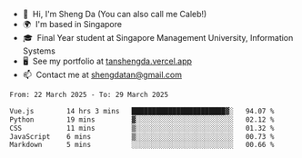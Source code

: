 <!---
tan-sd/tan-sd is a ✨ special ✨ repository because its `README.md` (this file) appears on your GitHub profile.
You can click the Preview link to take a look at your changes.
--->
- 👋  Hi, I'm Sheng Da (You can also call me Caleb!)
- 🌍  I'm based in Singapore
- 🎓  Final Year student at Singapore Management University, Information Systems
- 🖥️  See my portfolio at [tanshengda.vercel.app](https://tanshengda.vercel.app/)
- 📫  Contact me at [shengdatan@gmail.com](mailto:shengdatan@gmail.com)

<!--START_SECTION:waka-->

```txt
From: 22 March 2025 - To: 29 March 2025

Vue.js        14 hrs 3 mins   ███████████████████████▓░   94.07 %
Python        19 mins         ▓░░░░░░░░░░░░░░░░░░░░░░░░   02.12 %
CSS           11 mins         ▒░░░░░░░░░░░░░░░░░░░░░░░░   01.32 %
JavaScript    6 mins          ▒░░░░░░░░░░░░░░░░░░░░░░░░   00.73 %
Markdown      5 mins          ░░░░░░░░░░░░░░░░░░░░░░░░░   00.66 %
```

<!--END_SECTION:waka-->
